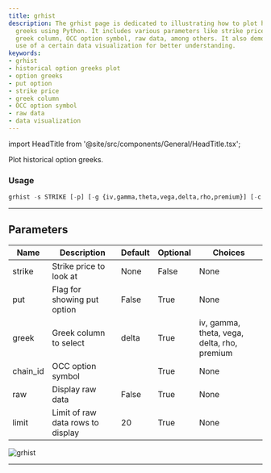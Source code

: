 ```yaml
---
title: grhist
description: The grhist page is dedicated to illustrating how to plot historical option
  greeks using Python. It includes various parameters like strike price, put option,
  greek column, OCC option symbol, raw data, among others. It also demonstrates the
  use of a certain data visualization for better understanding.
keywords:
- grhist
- historical option greeks plot
- option greeks
- put option
- strike price
- greek column
- OCC option symbol
- raw data
- data visualization
---
```


import HeadTitle from '@site/src/components/General/HeadTitle.tsx';

<HeadTitle title="stocks/options/grhist - Reference | OpenBB Terminal Docs" />

Plot historical option greeks.

### Usage

```python
grhist -s STRIKE [-p] [-g {iv,gamma,theta,vega,delta,rho,premium}] [-c CHAIN_ID] [-r] [-l LIMIT]
```

---

## Parameters

| Name | Description | Default | Optional | Choices |
| ---- | ----------- | ------- | -------- | ------- |
| strike | Strike price to look at | None | False | None |
| put | Flag for showing put option | False | True | None |
| greek | Greek column to select | delta | True | iv, gamma, theta, vega, delta, rho, premium |
| chain_id | OCC option symbol |  | True | None |
| raw | Display raw data | False | True | None |
| limit | Limit of raw data rows to display | 20 | True | None |

![grhist](https://user-images.githubusercontent.com/46355364/154278932-086a0005-be71-4493-843d-3f9100a60905.png)

---
